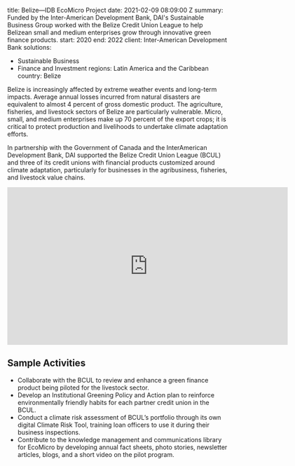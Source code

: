 
title: Belize—IDB EcoMicro Project
date: 2021-02-09 08:09:00 Z
summary: Funded by the Inter-American Development Bank, DAI's Sustainable Business
  Group worked with the Belize Credit Union League to help Belizean small and medium
  enterprises grow through innovative green finance products.
start: 2020
end: 2022
client: Inter-American Development Bank
solutions:
- Sustainable Business
- Finance and Investment
regions: Latin America and the Caribbean
country: Belize


Belize is increasingly affected by extreme weather events and long-term impacts. Average annual losses incurred from natural disasters are equivalent to almost 4 percent of gross domestic product. The agriculture, fisheries, and livestock sectors of Belize are particularly vulnerable. Micro, small, and medium enterprises make up 70 percent of the export crops; it is critical to protect production and livelihoods to undertake climate adaptation efforts.

In partnership with the Government of Canada and the InterAmerican Development Bank, DAI supported the Belize Credit Union League (BCUL) and three of its credit unions with financial products customized around climate adaptation, particularly for businesses in the agribusiness, fisheries, and livestock value chains.

<iframe src="https://player.vimeo.com/video/720230193?h=646d96ea5e" width="640" height="360" frameborder="0" allow="autoplay; fullscreen; picture-in-picture" allowfullscreen></iframe>

## Sample Activities

* Collaborate with the BCUL to review and enhance a green finance product being piloted for the livestock sector.
* Develop an Institutional Greening Policy and Action plan to reinforce environmentally friendly habits for each partner credit union in the BCUL.
* Conduct a climate risk assessment of BCUL’s portfolio through its own digital Climate Risk Tool, training loan officers to use it during their business inspections.
* Contribute to the knowledge management and communications library for EcoMicro by developing annual fact sheets, photo stories, newsletter articles, blogs, and a short video on the pilot program.
